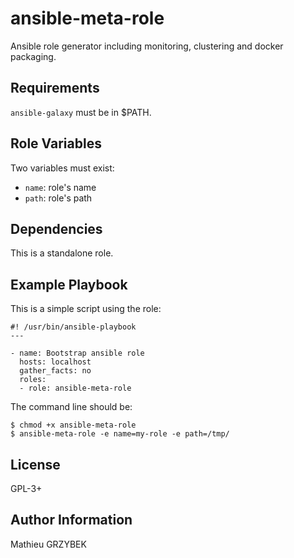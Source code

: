ansible-meta-role
=================

Ansible role generator including monitoring, clustering and docker packaging. 

Requirements
------------

```ansible-galaxy``` must be in $PATH.

Role Variables
--------------

Two variables must exist:
* ```name```: role's name
* ```path```: role's path

Dependencies
------------

This is a standalone role.

Example Playbook
----------------

This is a simple script using the role:

    #! /usr/bin/ansible-playbook
    ---

    - name: Bootstrap ansible role
      hosts: localhost
      gather_facts: no
      roles:
      - role: ansible-meta-role

The command line should be:

    $ chmod +x ansible-meta-role
    $ ansible-meta-role -e name=my-role -e path=/tmp/

License
-------

GPL-3+

Author Information
------------------

Mathieu GRZYBEK
